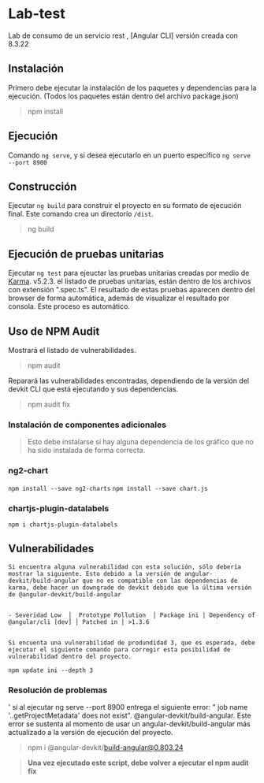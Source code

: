 # Lab-test

Lab de consumo de un servicio rest , [Angular CLI] versión creada con 8.3.22

## Instalación

Primero debe ejecutar la instalación de los paquetes y dependencias para la ejecución. (Todos los paquetes están dentro del archivo package.json)

> npm install 

## Ejecución

Comando `ng serve`, y si desea ejecutarlo en un puerto específico `ng serve --port 8900`

## Construcción

Ejecutar `ng build` para construir el proyecto en su formato de ejecución final. Este comando crea un directorio `/dist`.

> ng build

## Ejecución de pruebas unitarias

Ejecutar `ng test` para ejeuctar las pruebas unitarias creadas por medio de [Karma](https://karma-runner.github.io). v5.2.3.
el listado de pruebas unitarias, están dentro de los archivos con extensión ".spec.ts". El resultado de estas pruebas aparecen dentro del browser de forma automática, además de visualizar el resultado por consola. Este proceso es automático.

## Uso de NPM Audit

Mostrará el listado de vulnerabilidades.
> npm audit 

Reparará las vulnerabilidades encontradas, dependiendo de la versión del devkit CLI que está ejecutando y sus dependencias.
> npm audit fix

### Instalación de componentes adicionales

> Esto debe instalarse si hay alguna dependencia de los gráfico que no ha sido instalada de forma correcta.

 ### ng2-chart
 
 
 `npm install --save ng2-charts`
 `npm install --save chart.js`
 
 ### chartjs-plugin-datalabels
 
 `npm i chartjs-plugin-datalabels`

## Vulnerabilidades

`Si encuentra alguna vulnerabilidad con esta solución, sólo debería mostrar la siguiente. Esto debido a la versión de angular-devkit/build-angular que no es compatible con las dependencias de karma, debe hacer un downgrade de devkit debido que la última versión de @angular-devkit/build-angular`

```

- Severidad Low  │  Prototype Pollution  │ Package ini | Dependency of @angular/cli [dev] │ Patched in │ >1.3.6 
```
``` 

Si encuenta una vulnerabilidad de produndidad 3, que es esperada, debe ejecutar el siguiente comando para corregir esta posibilidad de vulnerabilidad dentro del proyecto.

npm update ini --depth 3 
```

### Resolución de problemas

' si al ejecutar ng serve --port 8900 entrega el siguiente error: " job name '..getProjectMetadata' does not exist".
@angular-devkit/build-angular. Este error se sustenta al momento de usar un angular-devkit/build-angular más actualizado a la versión de ejecución del proyecto.

> npm i @angular-devkit/build-angular@0.803.24

> **Una vez ejecutado este script, debe volver a ejecutar el npm audit fix**
